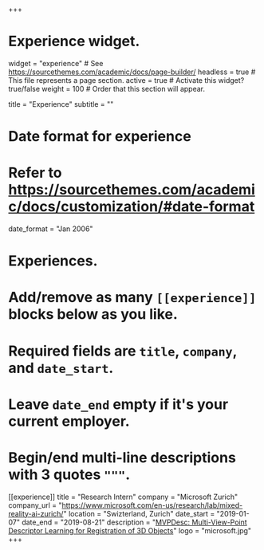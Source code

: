 +++
# Experience widget.
widget = "experience"  # See https://sourcethemes.com/academic/docs/page-builder/
headless = true  # This file represents a page section.
active = true  # Activate this widget? true/false
weight = 100  # Order that this section will appear.

title = "Experience"
subtitle = ""

# Date format for experience
#   Refer to https://sourcethemes.com/academic/docs/customization/#date-format
date_format = "Jan 2006"

# Experiences.
#   Add/remove as many `[[experience]]` blocks below as you like.
#   Required fields are `title`, `company`, and `date_start`.
#   Leave `date_end` empty if it's your current employer.
#   Begin/end multi-line descriptions with 3 quotes `"""`.
[[experience]]
  title = "Research Intern"
  company = "Microsoft Zurich"
  company_url = "https://www.microsoft.com/en-us/research/lab/mixed-reality-ai-zurich/"
  location = "Swizterland, Zurich"
  date_start = "2019-01-07"
  date_end = "2019-08-21"
  description = "[MVPDesc: Multi-View-Point Descriptor Learning for Registration of 3D Objects](https://arxiv.org/abs/1905.02538)"
  logo = "microsoft.jpg"
+++
